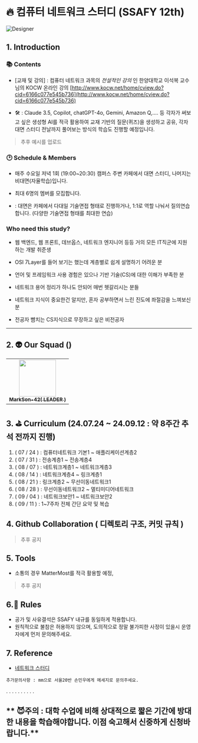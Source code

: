 # 🔥 컴퓨터 네트워크 스터디 (SSAFY 12th)

![Designer](https://github.com/user-attachments/assets/81714580-f8ec-4c91-8661-6b1dc5728dc2)


## 1. Introduction  


### 📚 Contents  


- [교재 및 강의] : 컴퓨터 네트워크 과목의  *전설적인 강의* 인 한양대학교 이석복 교수님의 KOCW 온라인 강의
[http://www.kocw.net/home/cview.do?cid=6166c077e545b736](http://www.kocw.net/home/cview.do?cid=6166c077e545b736)

- 🛠️ : Claude 3.5, Copilot, chatGPT-4o, Gemini, Amazon Q,.... 등 각자가 써보고 싶은 생성형 AI를 적극 활용하여 교재 기반의 질문(퀴즈)을 생성하고 공유,
각자 대면 스터디 전날까지 풀어보는 방식의 학습도 진행할 예정입니다.

> 추후 예시를 업로드


### 🕑 Schedule & Members 

-  매주 수요일 저녁 1회 (19:00~20:30) 캠퍼스 주변 카페에서 대면 스터디, 나머지는 비대면(자율학습)입니다.

-  최대 6명의 멤버를 모집합니다.

- : 대면은 카페에서 다대일 기술면접 형태로 진행하거나, 1:1로 역할 나눠서 질의연습합니다. (다양한 기술면접 형태를 최대한 연습)


  

###  Who need this study?  


- 웹 백엔드, 웹 프론트, 데브옵스, 네트워크 엔지니어 등등 거의 모든 IT직군에 지원하는 개발 취준생

- OSI 7Layer를 들어 보기는 했는데 계층별로 쉽게 설명하기 어려운 분

- 언어 및 프레임워크 사용 경험은 있으나 기반 기술(CS)에 대한 이해가 부족한 분

- 네트워크 용어 정리가 하나도 안되어 매번 헷갈리시는 분들
  
- 네트워크 지식이 중요한건 알지만, 혼자 공부하면서 느린 진도에 좌절감을 느껴보신 분

- 전공자 뺨치는 CS지식으로 무장하고 싶은 비전공자



---  


## 2. 👽 Our Squad ()  



<table>
  <tr>
    <td align="center"><a href="https://github.com/MarkSon-42"><img src="https://avatars.githubusercontent.com/u/84828274?v=4?s=100" width="100px;" alt=""/><br /><sub><b>MarkSon-42( LEADER )</b></sub></a><br /></td>
  </tr>
</table>


  

## 3. ⛳ Curriculum (24.07.24 ~ 24.09.12  :  약 8주간 추석 전까지 진행)

1. ( 07 / 24 )  :   컴퓨터네트워크 기본1  ~  애플리케이션계층2
2. ( 07 / 31 )  :  	전송계층1  ~  전송계층4
3. ( 08 / 07 )  :   네트워크계층1  ~  네트워크계층3
4. ( 08 / 14 )  :   네트워크계층4  ~  링크계층1
5. ( 08 / 21 )  :   링크계층2  ~  무선이동네트워크1
6. ( 08 / 28 )  :   무선이동네트워크2  ~  멀티미디어네트워크
7. ( 09 / 04 )  :  	네트워크보안1  ~  	네트워크보안2 
8. ( 09 / 11 )  :   1~7주차 전체 간단 요약 및 복습

## 4. Github Collaboration ( 디렉토리 구조, 커밋 규칙 )  


> 추후 공지

## 5. Tools  

- 소통의 경우 MatterMost를 적극 활용할 예정, 

> 추후 공지

## 6.💎 Rules  


- 공가 및 사유결석은 SSAFY 내규를 동일하게 적용합니다.
- 원칙적으로 불참은 허용하지 않으며, 도의적으로 정말 불가피한 사정이 있을시 운영자에게 먼저 문의해주세요.


## 7. Reference  


- [네트워크 스터디](https://github.com/Bluuubery/CS_Study_Networking)


~~~
추가문의사항 : mm으로 서울20반 손민우에게 메세지로 문의주세요.
~~~




.
.
.
.
.
.
.
.
.
.

** 😈주의 : 대학 수업에 비해 상대적으로 짧은 기간에 방대한 내용을 학습해야합니다. 이점 숙고해서 신중하게 신청바랍니다.**
---  




